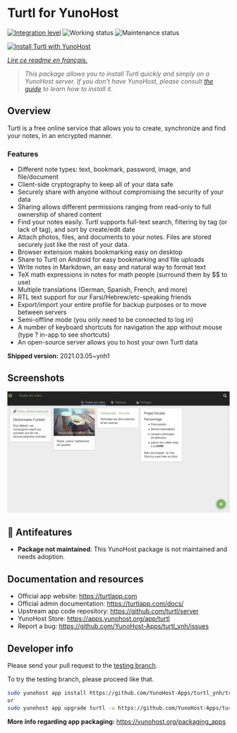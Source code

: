 <!--
N.B.: This README was automatically generated by https://github.com/YunoHost/apps/tree/master/tools/readme_generator
It shall NOT be edited by hand.
-->

# Turtl for YunoHost

[![Integration level](https://dash.yunohost.org/integration/turtl.svg)](https://dash.yunohost.org/appci/app/turtl) ![Working status](https://ci-apps.yunohost.org/ci/badges/turtl.status.svg) ![Maintenance status](https://ci-apps.yunohost.org/ci/badges/turtl.maintain.svg)

[![Install Turtl with YunoHost](https://install-app.yunohost.org/install-with-yunohost.svg)](https://install-app.yunohost.org/?app=turtl)

*[Lire ce readme en français.](./README_fr.md)*

> *This package allows you to install Turtl quickly and simply on a YunoHost server.
If you don't have YunoHost, please consult [the guide](https://yunohost.org/#/install) to learn how to install it.*

## Overview

Turtl is a free online service that allows you to create, synchronize and find your notes, in an encrypted manner. 

### Features

- Different note types: text, bookmark, password, image, and file/document
- Client-side cryptography to keep all of your data safe
- Securely share with anyone without compromising the security of your data
- Sharing allows different permissions ranging from read-only to full ownership of shared content
- Find your notes easily. Turtl supports full-text search, filtering by tag (or lack of tag), and sort by create/edit date
- Attach photos, files, and documents to your notes. Files are stored securely just like the rest of your data.
- Browser extension makes bookmarking easy on desktop
- Share to Turtl on Android for easy bookmarking and file uploads
- Write notes in Markdown, an easy and natural way to format text
- TeX math expressions in notes for math people (surround them by $$ to use)
- Multiple translations (German, Spanish, French, and more)
- RTL text support for our Farsi/Hebrew/etc-speaking friends
- Export/import your entire profile for backup purposes or to move between servers
- Semi-offline mode (you only need to be connected to log in)
- A number of keyboard shortcuts for navigation the app without mouse (type ? in-app to see shortcuts)
- An open-source server allows you to host your own Turtl data


**Shipped version:** 2021.03.05~ynh1

## Screenshots

![Screenshot of Turtl](./doc/screenshots/screenshot.png)

## :red_circle: Antifeatures

- **Package not maintained**: This YunoHost package is not maintained and needs adoption.

## Documentation and resources

* Official app website: <https://turtlapp.com>
* Official admin documentation: <https://turtlapp.com/docs/>
* Upstream app code repository: <https://github.com/turtl/server>
* YunoHost Store: <https://apps.yunohost.org/app/turtl>
* Report a bug: <https://github.com/YunoHost-Apps/turtl_ynh/issues>

## Developer info

Please send your pull request to the [testing branch](https://github.com/YunoHost-Apps/turtl_ynh/tree/testing).

To try the testing branch, please proceed like that.

``` bash
sudo yunohost app install https://github.com/YunoHost-Apps/turtl_ynh/tree/testing --debug
or
sudo yunohost app upgrade turtl -u https://github.com/YunoHost-Apps/turtl_ynh/tree/testing --debug
```

**More info regarding app packaging:** <https://yunohost.org/packaging_apps>